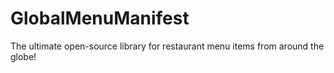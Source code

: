 # GlobalMenuManifest
The ultimate open-source library for restaurant menu items from around the globe!

